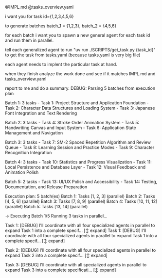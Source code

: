 @IMPL.md @tasks_overview.yaml

i want you for task id={1,2,3,4,5,6}

to generate batches batch_1 = {1,2,3}, batch_2 = {4,5,6}

for each batch i want you to spawn a new general agent for each task id and run them in parallel.

tell each generalized agent to run "uv run ./SCRIPTS/get_task.py {task_id}" to get the task from tasks.yaml (because tasks.yaml is very big file)

each agent needs to implent the particular task at hand.

when they finish analyze the work done and see if it matches IMPL.md and tasks_overview.yaml

report to me and do a summary.
DEBUG: Parsing 5 batches from execution plan

  Batch 1: 3 tasks
    - Task 1: Project Structure and Application Foundation
    - Task 2: Character Data Structures and Loading System
    - Task 3: Japanese Font Integration and Text Rendering

  Batch 2: 3 tasks
    - Task 4: Stroke Order Animation System
    - Task 5: Handwriting Canvas and Input System
    - Task 6: Application State Management and Navigation

  Batch 3: 3 tasks
    - Task 7: SM-2 Spaced Repetition Algorithm and Review Queue
    - Task 8: Learning Session and Practice Modes
    - Task 9: Character Recognition Integration

  Batch 4: 3 tasks
    - Task 10: Statistics and Progress Visualization
    - Task 11: Local Persistence and Database Layer
    - Task 12: Visual Feedback and Animation Polish

  Batch 5: 2 tasks
    - Task 13: UI/UX Polish and Accessibility
    - Task 14: Testing, Documentation, and Release Preparation

Execution plan: 5 batch(es)
  Batch 1: Tasks [1, 2, 3] (parallel)
  Batch 2: Tasks [4, 5, 6] (parallel)
  Batch 3: Tasks [7, 8, 9] (parallel)
  Batch 4: Tasks [10, 11, 12] (parallel)
  Batch 5: Tasks [13, 14] (parallel)


→ Executing Batch 1/5
  Running 3 tasks in parallel...

Task 1:   [DEBUG] I'll coordinate with all four specialized agents in parallel to expand Task 1 into a complete specif... [↕ expand]
Task 1:   [DEBUG] I'll coordinate with all four specialized agents in parallel to expand Task 1 into a complete specif... [↕ expand]




















Task 2:   [DEBUG] I'll coordinate with all four specialized agents in parallel to expand Task 2 into a complete specif... [↕ expand]




















Task 3:   [DEBUG] I'll coordinate with all specialized agents in parallel to expand Task 3 into a complete specificati... [↕ expand]
